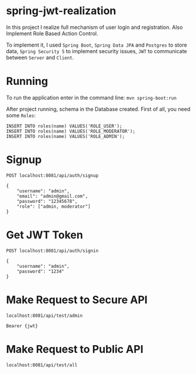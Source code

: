 # spring-jwt-realization
In this project I realize full mechanism of user login and registration. Also Implement Role Based Action Control.

To implement it, I used `Spring Boot`, `Spring Data JPA` and `Postgres` to store data, `Spring Security 5` to implement security issues, `JWT` to communicate between `Server` and `Client`. 

# Running
To run the application enter in the command line: `mvn spring-boot:run`

After project running, schema in the Database created. First of all, you need some `Roles`:

```
INSERT INTO roles(name) VALUES('ROLE_USER');
INSERT INTO roles(name) VALUES('ROLE_MODERATOR');
INSERT INTO roles(name) VALUES('ROLE_ADMIN');
```

# Signup
`POST localhost:8081/api/auth/signup`
```
{
    "username": "admin",
    "email": "admin@gmail.com",
    "password": "12345678",
    "role": ["admin, moderator"]
}
```

# Get JWT Token
`POST localhost:8081/api/auth/signin`
```
{
    "username": "admin",
    "password": "1234"
}
```

# Make Request to Secure API
`localhost:8081/api/test/admin`

```Bearer {jwt}```

# Make Request to Public API
`localhost:8081/api/test/all`
